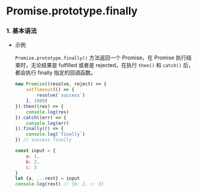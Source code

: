# Promise.prototype.finally

### 1. 基本语法

- 示例

  `Promise.prototype.finally()` 方法返回一个 Promise，在 Promise 执行结束时，无论结果是 fulfilled 或者是 rejected，在执行 `then()` 和 `catch()` 后，都会执行 finally 指定的回调函数。 
  
  ```js
  new Promise((resolve, reject) => {
      setTimeout(() => {
          resolve(`success`)
      }, 1000)
  }).then((res) => {
      console.log(res)
  }).catch((err) => {
      console.log(err)
  }).finally(() => {
      console.log(`finally`)
  }) // success finally
  ```
  
  ```js
  const input = {
      a: 1,
      b: 2, 
      c: 3
  }
  let {a, ...rest} = input
  console.log(rest) // {b: 2, c: 3}
  ```
  



